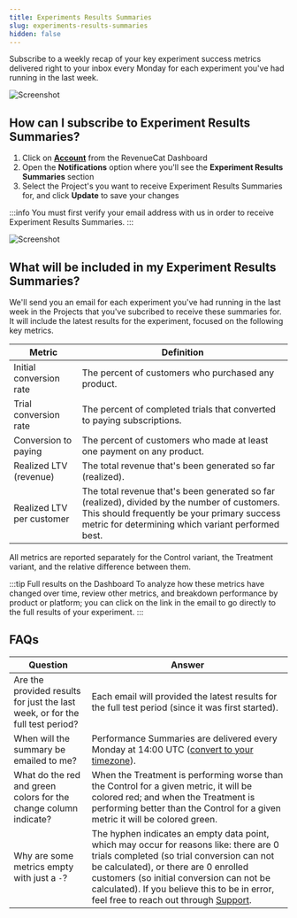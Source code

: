 ```yaml
---
title: Experiments Results Summaries
slug: experiments-results-summaries
hidden: false
---
```


Subscribe to a weekly recap of your key experiment success metrics delivered right to your inbox every Monday for each experiment you've had running in the last week.

![Screenshot](/images/experiment_results_summary_example.png)

## How can I subscribe to Experiment Results Summaries?

1. Click on [**Account**](https://app.revenuecat.com/settings/account) from the RevenueCat Dashboard
2. Open the **Notifications** option where you'll see the **Experiment Results Summaries** section
3. Select the Project's you want to receive Experiment Results Summaries for, and click **Update** to save your changes

:::info
You must first verify your email address with us in order to receive Experiment Results Summaries.
:::

![Screenshot](/images/Experiment-Results-Account-Settings.png)

## What will be included in my Experiment Results Summaries?

We'll send you an email for each experiment you've had running in the last week in the Projects that you've subcribed to receive these summaries for. It will include the latest results for the experiment, focused on the following key metrics.

| Metric                    | Definition                                                                                                                                                                                         |
| ------------------------- | -------------------------------------------------------------------------------------------------------------------------------------------------------------------------------------------------- |
| Initial conversion rate   | The percent of customers who purchased any product.                                                                                                                                                |
| Trial conversion rate     | The percent of completed trials that converted to paying subscriptions.                                                                                                                            |
| Conversion to paying      | The percent of customers who made at least one payment on any product.                                                                                                                             |
| Realized LTV (revenue)    | The total revenue that's been generated so far (realized).                                                                                                                                         |
| Realized LTV per customer | The total revenue that's been generated so far (realized), divided by the number of customers. This should frequently be your primary success metric for determining which variant performed best. |

All metrics are reported separately for the Control variant, the Treatment variant, and the relative difference between them.

:::tip Full results on the Dashboard
To analyze how these metrics have changed over time, review other metrics, and breakdown performance by product or platform; you can click on the link in the email to go directly to the full results of your experiment.
:::

## FAQs

| Question                                                                      | Answer                                                                                                                                                                                                                                                                                                                                                            |
| ----------------------------------------------------------------------------- | ----------------------------------------------------------------------------------------------------------------------------------------------------------------------------------------------------------------------------------------------------------------------------------------------------------------------------------------------------------------- |
| Are the provided results for just the last week, or for the full test period? | Each email will provided the latest results for the full test period (since it was first started).                                                                                                                                                                                                                                                                |
| When will the summary be emailed to me?                                       | Performance Summaries are delivered every Monday at 14:00 UTC ([convert to your timezone](https://mytime.io/14:00/UTC)).                                                                                                                                                                                                                                          |
| What do the red and green colors for the change column indicate?              | When the Treatment is performing worse than the Control for a given metric, it will be colored red; and when the Treatment is performing better than the Control for a given metric it will be colored green.                                                                                                                                                     |
| Why are some metrics empty with just a `-`?                                   | The hyphen indicates an empty data point, which may occur for reasons like: there are 0 trials completed (so trial conversion can not be calculated), or there are 0 enrolled customers (so initial conversion can not be calculated). If you believe this to be in error, feel free to reach out through [Support](https://app.revenuecat.com/settings/support). |
